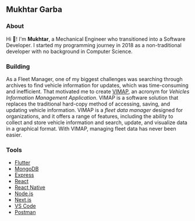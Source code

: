 ## Mukhtar Garba

### About

Hi 👋! I'm **Mukhtar**, a Mechanical Engineer who transitioned into a Software Developer. I started my programming journey in 2018 as a non-traditional developer with no background in Computer Science.

### Building

As a Fleet Manager, one of my biggest challenges was searching through archives to find vehicle information for updates, which was time-consuming and inefficient. That motivated me to create [VIMAP](https://vimap.io/), an acronym for _Vehicles Information Management Application_. VIMAP is a software solution that replaces the traditional hard-copy method of accessing, saving, and updating vehicle information. VIMAP is a _fleet data manager_ designed for organizations, and it offers a range of features, including the ability to collect and store vehicle information and search, update, and visualize data in a graphical format. With VIMAP, managing fleet data has never been easier.

### Tools

* [Flutter](https://flutter.dev/)
* [MongoDB](https://www.mongodb.com/)
* [Express](https://expressjs.com/)
* [React](https://reactjs.org/)
* [React Native](https://reactnative.dev/)
* [Node.js](https://nodejs.org/en/)
* [Next.js](https://nextjs.org/)
* [VS Code](https://code.visualstudio.com/)
* [Postman](https://www.postman.com/)
